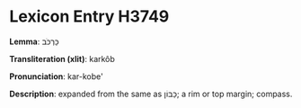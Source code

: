 # Lexicon Entry H3749

**Lemma**: כַּרְכֹּב

**Transliteration (xlit)**: karkôb

**Pronunciation**: kar-kobe'

**Description**:
expanded from the same as כַּבּוֹן; a rim or top margin; compass.
